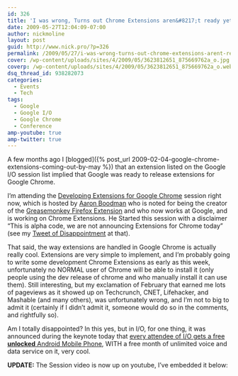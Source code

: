 ```yaml
---
id: 326
title: 'I was wrong, Turns out Chrome Extensions aren&#8217;t ready yet'
date: 2009-05-27T12:04:09-07:00
author: nickmoline
layout: post
guid: http://www.nick.pro/?p=326
permalink: /2009/05/27/i-was-wrong-turns-out-chrome-extensions-arent-ready-yet/
cover: /wp-content/uploads/sites/4/2009/05/3623812651_875669762a_o.jpg
coverp: /wp-content/uploads/sites/4/2009/05/3623812651_875669762a_o.webp
dsq_thread_id: 938282073
categories:
  - Events
  - Tech
tags:
  - Google
  - Google I/O
  - Google Chrome
  - Conference
amp-youtube: true
amp-twitter: true
---
```

A few months ago I [blogged]({% post_url 2009-02-04-google-chrome-extensions-coming-out-by-may %}) that an extension listed on the Google I/O session list implied that Google was ready to release extensions for Google Chrome.

I&#8217;m attending the [Developing Extensions for Google Chrome](http://code.google.com/events/io/sessions/DevelopingExtensionsGoogleChrome.html) session right now, which is hosted by [Aaron Boodman](http://code.google.com/events/io/speakers.html#aa) who is noted for being the creator of the [Greasemonkey Firefox Extension](https://addons.mozilla.org/en-US/firefox/addon/748) and who now works at Google, and is working on Chrome Extensions. He Started this session with a disclaimer &#8220;This is alpha code, we are not announcing Extensions for Chrome today&#8221; (see my [Tweet of Disappointment](http://twitter.com/NickMoline/status/1938360780) at that).

<!--more-->

<amp-twitter width="375" height="472" layout="responsive" data-tweetid="1938360780"></amp-twitter>

That said, the way extensions are handled in Google Chrome is actually really cool. Extensions are very simple to implement, and I&#8217;m probably going to write some development Chrome Extensions as early as this week, unfortunately no NORMAL user of Chrome will be able to install it (only people using the dev release of chrome and who manually install it can use them). Still interesting, but my exclamation of February that earned me lots of pageviews as it showed up on Techcrunch, CNET, Lifehacker, and Mashable (and many others), was unfortunately wrong, and I&#8217;m not to big to admit it (certainly if I didn&#8217;t admit it, someone would do so in the comments, and rightfully so).

Am I totally disappointed? In this yes, but in I/O, for one thing, it was announced during the keynote today that [every attendee of I/O gets a free **unlocked** Android Mobile Phone](http://twitter.com/NickMoline/status/1938126329), WITH a free month of unlimited voice and data service on it, very cool.

<amp-twitter width="375" height="472" layout="responsive" data-tweetid="1938126329"></amp-twitter>

**UPDATE:** The Session video is now up on youtube, I&#8217;ve embedded it below:

<amp-youtube data-videoid="g03bcb70kFQ" layout="responsive" width="480" height="360"></amp-youtube>
